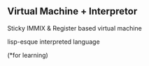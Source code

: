 Virtual Machine + Interpretor
---

Sticky IMMIX & Register based virtual machine

lisp-esque interpreted language

(*for learning)
